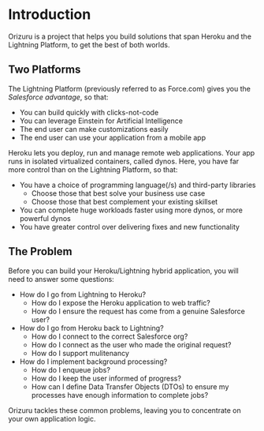 ---
---

# Introduction
Orizuru is a project that helps you build solutions that span Heroku and the Lightning Platform, to get the best of both worlds.

## Two Platforms
The Lightning Platform (previously referred to as Force.com) gives you the *Salesforce advantage*, so that:
* You can build quickly with clicks-not-code
* You can leverage Einstein for Artificial Intelligence
* The end user can make customizations easily
* The end user can use your application from a mobile app

Heroku lets you deploy, run and manage remote web applications. Your app runs in isolated virtualized containers, called dynos. Here, you have far more control than on the Lightning Platform, so that:
* You have a choice of programming language(/s) and third-party libraries
    * Choose those that best solve your business use case
    * Choose those that best complement your existing skillset
* You can complete huge workloads faster using more dynos, or more powerful dynos
* You have greater control over delivering fixes and new functionality

## The Problem
Before you can build your Heroku/Lightning hybrid application, you will need to answer some questions:
* How do I go from Lightning to Heroku?
    * How do I expose the Heroku application to web traffic?
    * How do I ensure the request has come from a genuine Salesforce user?
* How do I go from Heroku back to Lightning?
    * How do I connect to the correct Salesforce org?
    * How do I connect as the user who made the original request?
    * How do I support mulitenancy
* How do I implement background processing?
    * How do I enqueue jobs?
    * How do I keep the user informed of progress?
    * How can I define Data Transfer Objects (DTOs) to ensure my processes have enough information to complete jobs?

Orizuru tackles these common problems, leaving you to concentrate on your own application logic.
